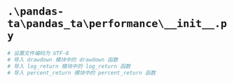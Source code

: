 # `.\pandas-ta\pandas_ta\performance\__init__.py`

```py
# 设置文件编码为 UTF-8
# 导入 drawdown 模块中的 drawdown 函数
# 导入 log_return 模块中的 log_return 函数
# 导入 percent_return 模块中的 percent_return 函数
```